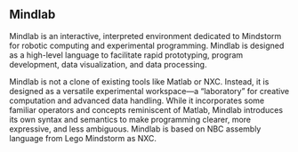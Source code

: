 ## Mindlab

Mindlab is an interactive, interpreted environment dedicated to Mindstorm for robotic computing and experimental programming. Mindlab is designed as a high-level language to facilitate rapid prototyping, program development, data visualization, and data processing.

Mindlab is not a clone of existing tools like Matlab or NXC. Instead, it is designed as a versatile experimental workspace—a “laboratory” for creative computation and advanced data handling. While it incorporates some familiar operators and concepts reminiscent of Matlab, Mindlab introduces its own syntax and semantics to make programming clearer, more expressive, and less ambiguous. 
Mindlab is based on NBC assembly language from Lego Mindstorm as NXC.
